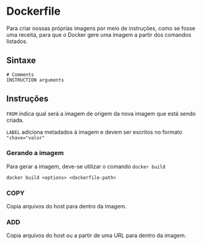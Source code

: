 # Dockerfile
Para criar nossas próprias imagens por meio de instruções, como se fosse uma receita, para que o Docker gere uma imagem a partir dos comandos listados.

## Sintaxe
```
# Comments
INSTRUCTION arguments
```

## Instruções 
```FROM``` indica qual será a imagem de origem da nova imagem que está sendo criada.


```LABEL``` adiciona metadados à imagem e devem ser escritos no formato ```"chave="valor"```

### Gerando a imagem
Para gerar a imagem, deve-se utilizar o comando ```docker build```
```
docker build <options> <dockerfile-path>
```

### COPY
Copia arquivos do host para dentro da imagem.

### ADD
Copia arquivos do host ou a partir de uma URL para dentro da imagem.